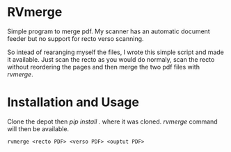 # RVmerge

Simple program to merge pdf. My scanner has an automatic document
feeder but no support for recto verso scanning.

So intead of rearanging myself the files, I wrote this simple script and made it available.
Just scan the recto as you would do normaly, scan the recto without reordering the pages 
and then merge the two pdf files with *rvmerge*.

# Installation and Usage

Clone the depot then *pip install .* where it was cloned.
*rvmerge* command will then be available.

```
rvmerge <recto PDF> <verso PDF> <ouptut PDF>
```
